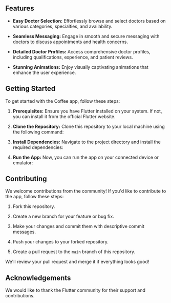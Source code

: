 ## Features

- **Easy Doctor Selection:** Effortlessly browse and select doctors based on various categories, specialties, and availability.

- **Seamless Messaging:** Engage in smooth and secure messaging with doctors to discuss appointments and health concerns.

- **Detailed Doctor Profiles:** Access comprehensive doctor profiles, including qualifications, experience, and patient reviews.

- **Stunning Animations:** Enjoy visually captivating animations that enhance the user experience.


## Getting Started

To get started with the Coffee app, follow these steps:

1. **Prerequisites:** Ensure you have Flutter installed on your system. If not, you can install it from the official Flutter website.

2. **Clone the Repository:** Clone this repository to your local machine using the following command:


3. **Install Dependencies:** Navigate to the project directory and install the required dependencies:


4. **Run the App:** Now, you can run the app on your connected device or emulator:


## Contributing

We welcome contributions from the community! If you'd like to contribute to the app, follow these steps:

1. Fork this repository.

2. Create a new branch for your feature or bug fix.

3. Make your changes and commit them with descriptive commit messages.

4. Push your changes to your forked repository.

5. Create a pull request to the `main` branch of this repository.

We'll review your pull request and merge it if everything looks good!


## Acknowledgements

We would like to thank the Flutter community for their support and contributions.


